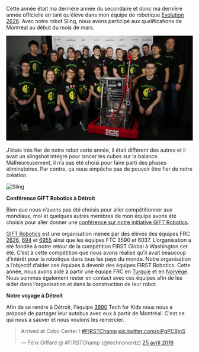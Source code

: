 Cette année était ma dernière année du secondaire et donc ma dernière année officielle en tant qu’élève dans mon équipe de robotique [Evolution 2626](https://evolution2626.org). Avec notre robot Sling, nous avons participé aux qualifications de Montréal au début du mois de mars.

![Équipe de robotique 2018](/images/equipe-2018.jpg)

J’étais très fier de notre robot cette année, il était différent des autres et il avait un slingshot intégré pour lancer les cubes sur la balance. Malheureusement, il n’a pas été choisi pour faire parti des phases éliminatoires. Par contre, ça nous empêche pas de pouvoir être fier de notre création.

![Sling](https://i.imgur.com/DtP9qazh.jpg)


**Conférence GIFT Robotics à Détroit**

Bien que nous n’avons pas été choisis pour aller compétitionner aux mondiaux, moi et quelques autres membres de mon équipe avons été choisis pour aller donner une [conférence sur notre initiative GIFT Robotics](https://www.firstchampionship.org/gift-robotics-global-initiative).

[GIFT Robotics](https://giftrobotics.org) est une organisation menée par des élèves des équipes FRC [2626](https://evolution2626.org), [694](https://stuypulse.com/) et [6955](http://loschilis.cl/) ainsi que les équipes FTC 3590 et 6037. L’organisation a été fondée à notre retour de la compétition FIRST Global à Washington cet été. C’est à cette compétition que nous avons réalisé qu’il avait beaucoup d’intérêt pour la robotique dans tous les pays du monde. Notre organisation a l’objectif d’aider ces équipes à devenir des équipes FIRST Robotics. Cette année, nous avons aidé à partir une équipe FRC en [Turquie](http://www.roctopus7134.com/) et en [Norvège](http://www.hellrobotics.no/). Nous sommes également rester en contact avec ces équipes afin de les aider dans l’organisation et dans la construction de leur robot.

**Notre voyage à Détroit**

Afin de se rendre à Détroit, l'équipe [3990](https://www.team3990.com/) Tech for Kids nous nous a proposé de partager leur autobus avec eux à partir de Montréal. C'est ce qui nous a sauver et nous voulons les remercier.


<blockquote class="twitter-tweet" data-lang="fr"><p lang="en" dir="ltr">Arrived at Cobo Center ! <a href="https://twitter.com/hashtag/FIRSTChamp?src=hash&amp;ref_src=twsrc%5Etfw">#FIRSTChamp</a> <a href="https://t.co/oiPgPC8jnS">pic.twitter.com/oiPgPC8jnS</a></p>&mdash; Félix Giffard @ #FIRSTChamp (@technonerdz) <a href="https://twitter.com/technonerdz/status/989134072327933952?ref_src=twsrc%5Etfw">25 avril 2018</a></blockquote>
